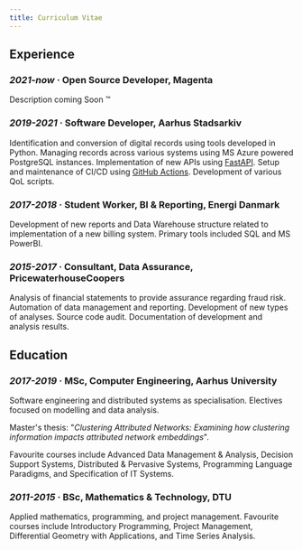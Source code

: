 ```yaml
---
title: Curriculum Vitae
---
```


## Experience

### _2021-now_ · Open Source Developer, Magenta
Description coming Soon :tm:

### _2019-2021_ · Software Developer, Aarhus Stadsarkiv

Identification and conversion of digital records using tools developed in Python. Managing records across various systems using MS Azure powered PostgreSQL instances. Implementation of new APIs using [FastAPI](https://fastapi.tiangolo.com/). Setup and maintenance of CI/CD using [GitHub Actions](https://github.com/features/actions). Development of various QoL scripts.

### _2017-2018_ · Student Worker, BI & Reporting, Energi Danmark

Development of new reports and Data Warehouse structure related to implementation of a new billing system. Primary tools included SQL and MS PowerBI.

### _2015-2017_ · Consultant, Data Assurance, PricewaterhouseCoopers

Analysis of financial statements to provide assurance regarding fraud risk. Automation of data management and reporting. Development of new types of analyses. Source code audit. Documentation of development and analysis results.


## Education

### _2017-2019_ · MSc, Computer Engineering, Aarhus University
Software engineering and distributed systems as specialisation. Electives focused on modelling and data analysis. 

Master's thesis: "_Clustering Attributed Networks: Examining how clustering information impacts attributed network embeddings_". 

Favourite courses include Advanced Data Management & Analysis, Decision Support Systems, Distributed & Pervasive Systems, Programming Language Paradigms, and Specification of IT Systems.

### _2011-2015_ · BSc, Mathematics & Technology, DTU

Applied mathematics, programming, and project management. Favourite courses include Introductory Programming, Project Management, Differential Geometry with Applications, and Time Series Analysis.